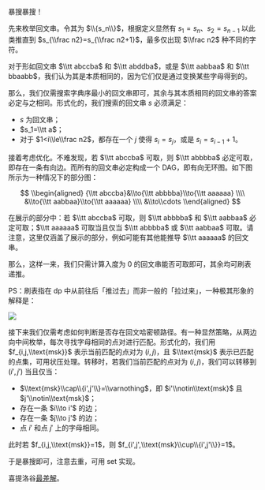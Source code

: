 暴搜暴搜！

先来枚举回文串。令其为 $\\{s_n\\}$，根据定义显然有 $s_1=s_{n}$、$s_2=s_{n-1}$ 以此类推直到 $s_{\\frac n2}=s_{\\frac n2+1}$，最多仅出现 $\\frac n2$ 种不同的字符。

对于形如回文串 $\\tt abccba$ 和 $\\tt abddba$，或是 $\\tt aabbaa$ 和 $\\tt bbaabb$，我们认为其是本质相同的，因为它们仅是通过变换某些字母得到的。

那么，我们仅需搜索字典序最小的回文串即可，其余与其本质相同的回文串的答案必定与之相同。形式化的，我们搜索的回文串 $s$ 必须满足：

- $s$ 为回文串；
- $s_1=\\tt a$；
- 对于 $1<i\\le\\frac n2$，都存在一个 $j$ 使得 $s_i=s_j$，或是 $s_i=s_{i-1}+1$。

接着考虑优化。不难发现，若 $\\tt abccba$ 可取，则 $\\tt abbbba$ 必定可取，即存在一条有向边。而所有的回文串必定构成一个 DAG，即有向无环图。如下图所示为一种情况下的部分图：

$$
\\begin{aligned}
  {\\tt abccba}&\\to{\\tt abbbba}\\to{\\tt aaaaaa} \\\\
          &\\to{\\tt aabbaa}\\to{\\tt aaaaaa} \\\\
          &\\to\\cdots
\\end{aligned}
$$

在展示的部分中：若 $\\tt abccba$ 可取，则 $\\tt abbbba$ 和 $\\tt aabbaa$ 必定可取；$\\tt aaaaaa$ 可取当且仅当 $\\tt abbbba$ 或 $\\tt aabbaa$ 可取。请注意，这里仅涵盖了展示的部分，例如可能有其他能推导 $\\tt aaaaaa$ 的回文串。

那么，这样一来，我们只需计算入度为 $0$ 的回文串能否可取即可，其余均可刷表递推。

PS：刷表指在 dp 中从前往后「推过去」而非一般的「拉过来」，一种极其形象的解释是：

![](https://cdn.luogu.com.cn/upload/image_hosting/20lcxran.png)

接下来我们仅需考虑如何判断是否存在回文哈密顿路径。有一种显然策略，从两边向中间枚举，每次寻找字母相同的点对进行匹配。形式化的，我们用 $f_{i,j,\\text{msk}}$ 表示当前匹配的点对为 $(i,j)$，且 $\\text{msk}$ 表示已匹配的点集，可用状压处理。转移时，若我们当前匹配的点对为 $(i,j)$，我们可以转移到 $(i',j')$ 当且仅当：

- $\\text{msk}\\cap\\{i',j'\\}=\\varnothing$，即 $i'\\notin\\text{msk}$ 且 $j'\\notin\\text{msk}$；
- 存在一条 $i\\to i'$ 的边；
- 存在一条 $j\\to j'$ 的边；
- 点 $i'$ 和点 $j'$ 上的字母相同。

此时若 $f_{i,j,\\text{msk}}=1$，则 $f_{i',j',\\text{msk}\\cup\\{i',j'\\}}=1$。

于是暴搜即可，注意去重，可用 set 实现。

喜提洛谷[最差解](https://www.luogu.com.cn/record/list?pid=CF1569F&orderBy=1&status=&page=1)。